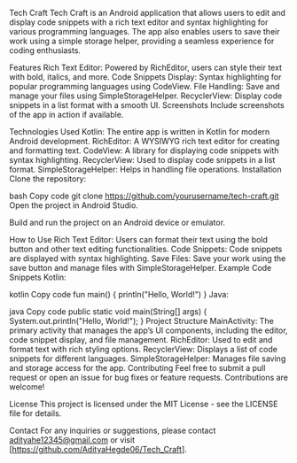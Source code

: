 


Tech Craft
Tech Craft is an Android application that allows users to edit and display code snippets with a rich text editor and syntax highlighting for various programming languages. The app also enables users to save their work using a simple storage helper, providing a seamless experience for coding enthusiasts.

Features
Rich Text Editor: Powered by RichEditor, users can style their text with bold, italics, and more.
Code Snippets Display: Syntax highlighting for popular programming languages using CodeView.
File Handling: Save and manage your files using SimpleStorageHelper.
RecyclerView: Display code snippets in a list format with a smooth UI.
Screenshots
Include screenshots of the app in action if available.

Technologies Used
Kotlin: The entire app is written in Kotlin for modern Android development.
RichEditor: A WYSIWYG rich text editor for creating and formatting text.
CodeView: A library for displaying code snippets with syntax highlighting.
RecyclerView: Used to display code snippets in a list format.
SimpleStorageHelper: Helps in handling file operations.
Installation
Clone the repository:

bash
Copy code
git clone https://github.com/yourusername/tech-craft.git
Open the project in Android Studio.

Build and run the project on an Android device or emulator.

How to Use
Rich Text Editor: Users can format their text using the bold button and other text editing functionalities.
Code Snippets: Code snippets are displayed with syntax highlighting.
Save Files: Save your work using the save button and manage files with SimpleStorageHelper.
Example Code Snippets
Kotlin:

kotlin
Copy code
fun main() {
    println("Hello, World!")
}
Java:

java
Copy code
public static void main(String[] args) {
    System.out.println("Hello, World!");
}
Project Structure
MainActivity: The primary activity that manages the app’s UI components, including the editor, code snippet display, and file management.
RichEditor: Used to edit and format text with rich styling options.
RecyclerView: Displays a list of code snippets for different languages.
SimpleStorageHelper: Manages file saving and storage access for the app.
Contributing
Feel free to submit a pull request or open an issue for bug fixes or feature requests. Contributions are welcome!

License
This project is licensed under the MIT License - see the LICENSE file for details.

Contact
For any inquiries or suggestions, please contact adityahe12345@gmail.com or visit [https://github.com/AdityaHegde06/Tech_Craft].
